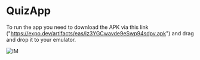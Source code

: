 # QuizApp
To run the app you need to download the APK via this link ("https://expo.dev/artifacts/eas/iz3YGCwavde9eSwp94sdpv.apk") and drag and drop it to your emulator.


![IM](https://github.com/Poonam-Singh-Bagh/QuizApp/assets/67674096/0bcff082-5dda-4560-a2a1-0f50793345f5)
